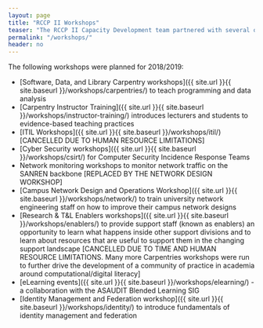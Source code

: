 ```yaml
---
layout: page
title: "RCCP II Workshops"
teaser: "The RCCP II Capacity Development team partnered with several organisations and individuals between January 2018 and March 2019 to run a variety of workshops at institutions across the country. The workshops were either aimed specifically at IT staff, in general at support staff from various departments, or at researchers and students."
permalink: "/workshops/"
header: no
---
```


The following workshops were planned for 2018/2019:

- [Software, Data, and Library Carpentry workshops]({{ site.url }}{{ site.baseurl }}/workshops/carpentries/) to teach programming and data analysis
- [Carpentry Instructor Training]({{ site.url }}{{ site.baseurl }}/workshops/instructor-training/) introduces lecturers and students to evidence-based teaching practices
- [ITIL Workshops]({{ site.url }}{{ site.baseurl }}/workshops/itil/) [CANCELLED DUE TO HUMAN RESOURCE LIMITATIONS] 
- [Cyber Security workshops]({{ site.url }}{{ site.baseurl }}/workshops/csirt/) for Computer Security Incidence Response Teams
- Network monitoring workshops to monitor network traffic on the SANREN backbone [REPLACED BY THE NETWORK DESIGN WORKSHOP]
- [Campus Network Design and Operations Workshop]({{ site.url }}{{ site.baseurl }}/workshops/network/) to train university network engineering staff on how to improve their campus network designs
- [Research & T&L Enablers workshops]({{ site.url }}{{ site.baseurl }}/workshops/enablers/) to provide support staff (known as enablers) an opportunity to learn what happens inside other support divisions and to learn about resources that are useful to support them in the changing support landscape [CANCELLED DUE TO TIME AND HUMAN RESOURCE LIMITATIONS. Many more Carpentries workshops were run to further drive the development of a community of practice in academia around computational/digital literacy]
- [eLearning events]({{ site.url }}{{ site.baseurl }}/workshops/elearning/) - a collaboration with the ASAUDIT Blended Learning SIG 
- [Identity Management and Federation workshop]({{ site.url }}{{ site.baseurl }}/workshops/identity/) to introduce fundamentals of identity management and federation
